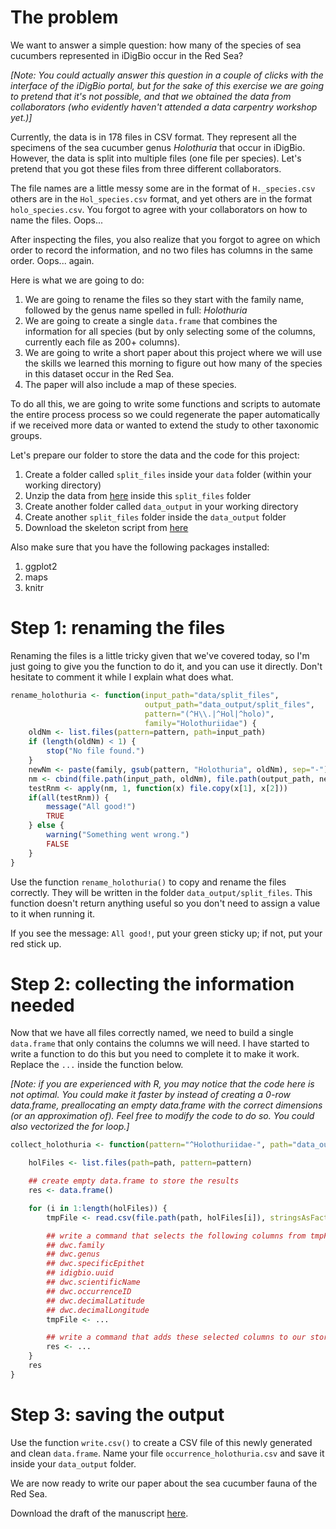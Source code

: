 
# The problem

We want to answer a simple question: how many of the species of sea cucumbers
represented in iDigBio occur in the Red Sea?

*[Note: You could actually answer this question in a couple of clicks with the interface of the iDigBio portal, but for the sake of this exercise we are going to pretend that it's not possible, and that we obtained the data from collaborators (who evidently haven't attended a data carpentry workshop yet.)]*

Currently, the data is in 178 files in CSV format. They represent all the
specimens of the sea cucumber genus _Holothuria_ that occur in iDigBio. However,
the data is split into multiple files (one file per species). Let's pretend that
you got these files from three different collaborators.

The file names are a little messy some are in the format of `H._species.csv`
others are in the `Hol_species.csv` format, and yet others are in the format
`holo_species.csv`. You forgot to agree with your collaborators on how to name
the files. Oops...

After inspecting the files, you also realize that you forgot to agree on which
order to record the information, and no two files has columns in the same
order. Oops... again.

Here is what we are going to do:

1. We are going to rename the files so they start with the family name, followed
   by the genus name spelled in full: _Holothuria_
1. We are going to create a single `data.frame` that combines the information
   for all species (but by only selecting some of the columns, currently each
   file as 200+ columns).
1. We are going to write a short paper about this project where we will use the
   skills we learned this morning to figure out how many of the species in this
   dataset occur in the Red Sea.
1. The paper will also include a map of these species.

To do all this, we are going to write some functions and scripts to automate the
entire process process so we could regenerate the paper automatically if we
received more data or wanted to extend the study to other taxonomic groups.

Let's prepare our folder to store the data and the code for this project:

1. Create a folder called `split_files` inside your `data` folder (within your
   working directory)
1. Unzip the data from
   [here](https://github.com/datacarpentry/2014-09-29-iDigBio/blob/master/data/biology/split_files.zip?raw=true)
   inside this `split_files` folder
1. Create another folder called `data_output` in your working directory
1. Create another `split_files` folder inside the `data_output` folder
1. Download the skeleton script from [here]()

Also make sure that you have the following packages installed:
1. ggplot2
1. maps
1. knitr

# Step 1: renaming the files

Renaming the files is a little tricky given that we've covered today, so I'm
just going to give you the function to do it, and you can use it directly. Don't
hesitate to comment it while I explain what does what.


```r
rename_holothuria <- function(input_path="data/split_files",
                              output_path="data_output/split_files",
                              pattern="(^H\\.|^Hol|^holo)",
                              family="Holothuriidae") {
    oldNm <- list.files(pattern=pattern, path=input_path)
    if (length(oldNm) < 1) {
        stop("No file found.")
    }
    newNm <- paste(family, gsub(pattern, "Holothuria", oldNm), sep="-")
    nm <- cbind(file.path(input_path, oldNm), file.path(output_path, newNm))
    testRnm <- apply(nm, 1, function(x) file.copy(x[1], x[2]))
    if(all(testRnm)) {
        message("All good!")
        TRUE
    } else {
        warning("Something went wrong.")
        FALSE
    }
}
```

Use the function `rename_holothuria()` to copy and rename the files
correctly. They will be written in the folder `data_output/split_files`. This
function doesn't return anything useful so you don't need to assign a value to
it when running it.

If you see the message: `All good!`, put your green sticky up; if not, put your
red stick up.

# Step 2: collecting the information needed

Now that we have all files correctly named, we need to build a single
`data.frame` that only contains the columns we will need. I have started to
write a function to do this but you need to complete it to make it work. Replace
the `...` inside the function below.

*[Note: if you are experienced with R, you may notice that the code here is not
optimal. You could make it faster by instead of creating a 0-row data.frame,
preallocating an empty data.frame with the correct dimensions (or an
approximation of). Feel free to modify the code to do so. You could also
vectorized the for loop.]*


```r
collect_holothuria <- function(pattern="^Holothuriidae-", path="data_output/split_files") {

    holFiles <- list.files(path=path, pattern=pattern)

    ## create empty data.frame to store the results
    res <- data.frame()

    for (i in 1:length(holFiles)) {
        tmpFile <- read.csv(file.path(path, holFiles[i]), stringsAsFactors=FALSE)

        ## write a command that selects the following columns from tmpFile.
        ## dwc.family
        ## dwc.genus
        ## dwc.specificEpithet
        ## idigbio.uuid
        ## dwc.scientificName
        ## dwc.occurrenceID
        ## dwc.decimalLatitude
        ## dwc.decimalLongitude
        tmpFile <- ...

        ## write a command that adds these selected columns to our storage data.frame `res`
        res <- ...
    }
    res
}
```



# Step 3: saving the output

Use the function `write.csv()` to create a CSV file of this newly generated and
clean `data.frame`. Name your file `occurrence_holothuria.csv` and save it
inside your `data_output` folder.

We are now ready to write our paper about the sea cucumber fauna of the Red Sea.

Download the draft of the manuscript [here](https://raw.githubusercontent.com/datacarpentry/2014-09-29-iDigBio/master/lessons/R/paper.Rmd).
